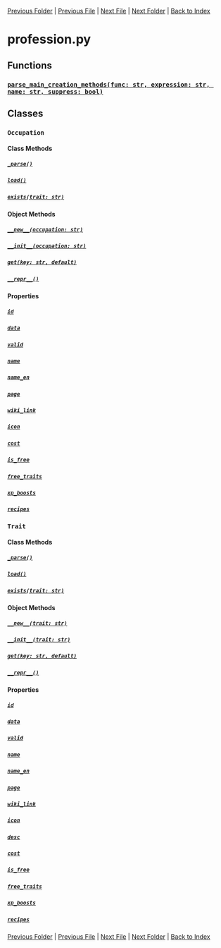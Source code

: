 [Previous Folder](../lists/attachment_list.md) | [Previous File](item.md) | [Next File](skill.md) | [Next Folder](../parser/distribution_container_parser.md) | [Back to Index](../../index.md)

# profession.py

## Functions

### [`parse_main_creation_methods(func: str, expression: str, name: str, suppress: bool)`](https://github.com/Vaileasys/pz-wiki_parser/blob/main/scripts/objects/profession.py#L10)

## Classes

### `Occupation`
#### Class Methods
##### [`_parse()`](https://github.com/Vaileasys/pz-wiki_parser/blob/main/scripts/objects/profession.py#L54)
##### [`load()`](https://github.com/Vaileasys/pz-wiki_parser/blob/main/scripts/objects/profession.py#L60)
##### [`exists(trait: str)`](https://github.com/Vaileasys/pz-wiki_parser/blob/main/scripts/objects/profession.py#L76)
#### Object Methods
##### [`__new__(occupation: str)`](https://github.com/Vaileasys/pz-wiki_parser/blob/main/scripts/objects/profession.py#L44)
##### [`__init__(occupation: str)`](https://github.com/Vaileasys/pz-wiki_parser/blob/main/scripts/objects/profession.py#L49)
##### [`get(key: str, default)`](https://github.com/Vaileasys/pz-wiki_parser/blob/main/scripts/objects/profession.py#L79)
##### [`__repr__()`](https://github.com/Vaileasys/pz-wiki_parser/blob/main/scripts/objects/profession.py#L145)
#### Properties
##### [`id`](https://github.com/Vaileasys/pz-wiki_parser/blob/main/scripts/objects/profession.py#L83)
##### [`data`](https://github.com/Vaileasys/pz-wiki_parser/blob/main/scripts/objects/profession.py#L87)
##### [`valid`](https://github.com/Vaileasys/pz-wiki_parser/blob/main/scripts/objects/profession.py#L91)
##### [`name`](https://github.com/Vaileasys/pz-wiki_parser/blob/main/scripts/objects/profession.py#L95)
##### [`name_en`](https://github.com/Vaileasys/pz-wiki_parser/blob/main/scripts/objects/profession.py#L101)
##### [`page`](https://github.com/Vaileasys/pz-wiki_parser/blob/main/scripts/objects/profession.py#L107)
##### [`wiki_link`](https://github.com/Vaileasys/pz-wiki_parser/blob/main/scripts/objects/profession.py#L111)
##### [`icon`](https://github.com/Vaileasys/pz-wiki_parser/blob/main/scripts/objects/profession.py#L115)
##### [`cost`](https://github.com/Vaileasys/pz-wiki_parser/blob/main/scripts/objects/profession.py#L126)
##### [`is_free`](https://github.com/Vaileasys/pz-wiki_parser/blob/main/scripts/objects/profession.py#L130)
##### [`free_traits`](https://github.com/Vaileasys/pz-wiki_parser/blob/main/scripts/objects/profession.py#L134)
##### [`xp_boosts`](https://github.com/Vaileasys/pz-wiki_parser/blob/main/scripts/objects/profession.py#L138)
##### [`recipes`](https://github.com/Vaileasys/pz-wiki_parser/blob/main/scripts/objects/profession.py#L142)

### `Trait`
#### Class Methods
##### [`_parse()`](https://github.com/Vaileasys/pz-wiki_parser/blob/main/scripts/objects/profession.py#L164)
##### [`load()`](https://github.com/Vaileasys/pz-wiki_parser/blob/main/scripts/objects/profession.py#L170)
##### [`exists(trait: str)`](https://github.com/Vaileasys/pz-wiki_parser/blob/main/scripts/objects/profession.py#L186)
#### Object Methods
##### [`__new__(trait: str)`](https://github.com/Vaileasys/pz-wiki_parser/blob/main/scripts/objects/profession.py#L154)
##### [`__init__(trait: str)`](https://github.com/Vaileasys/pz-wiki_parser/blob/main/scripts/objects/profession.py#L159)
##### [`get(key: str, default)`](https://github.com/Vaileasys/pz-wiki_parser/blob/main/scripts/objects/profession.py#L189)
##### [`__repr__()`](https://github.com/Vaileasys/pz-wiki_parser/blob/main/scripts/objects/profession.py#L254)
#### Properties
##### [`id`](https://github.com/Vaileasys/pz-wiki_parser/blob/main/scripts/objects/profession.py#L193)
##### [`data`](https://github.com/Vaileasys/pz-wiki_parser/blob/main/scripts/objects/profession.py#L197)
##### [`valid`](https://github.com/Vaileasys/pz-wiki_parser/blob/main/scripts/objects/profession.py#L201)
##### [`name`](https://github.com/Vaileasys/pz-wiki_parser/blob/main/scripts/objects/profession.py#L205)
##### [`name_en`](https://github.com/Vaileasys/pz-wiki_parser/blob/main/scripts/objects/profession.py#L209)
##### [`page`](https://github.com/Vaileasys/pz-wiki_parser/blob/main/scripts/objects/profession.py#L215)
##### [`wiki_link`](https://github.com/Vaileasys/pz-wiki_parser/blob/main/scripts/objects/profession.py#L219)
##### [`icon`](https://github.com/Vaileasys/pz-wiki_parser/blob/main/scripts/objects/profession.py#L223)
##### [`desc`](https://github.com/Vaileasys/pz-wiki_parser/blob/main/scripts/objects/profession.py#L231)
##### [`cost`](https://github.com/Vaileasys/pz-wiki_parser/blob/main/scripts/objects/profession.py#L235)
##### [`is_free`](https://github.com/Vaileasys/pz-wiki_parser/blob/main/scripts/objects/profession.py#L239)
##### [`free_traits`](https://github.com/Vaileasys/pz-wiki_parser/blob/main/scripts/objects/profession.py#L243)
##### [`xp_boosts`](https://github.com/Vaileasys/pz-wiki_parser/blob/main/scripts/objects/profession.py#L247)
##### [`recipes`](https://github.com/Vaileasys/pz-wiki_parser/blob/main/scripts/objects/profession.py#L251)


[Previous Folder](../lists/attachment_list.md) | [Previous File](item.md) | [Next File](skill.md) | [Next Folder](../parser/distribution_container_parser.md) | [Back to Index](../../index.md)
